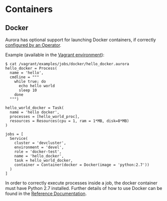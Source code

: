 Containers
==========


Docker
------

Aurora has optional support for launching Docker containers, if correctly [configured by an Operator](../operations/configuration.md#docker-containers).

Example (available in the [Vagrant environment](../getting-started/vagrant.md)):


    $ cat /vagrant/examples/jobs/docker/hello_docker.aurora
    hello_docker = Process(
      name = 'hello',
      cmdline = """
        while true; do
          echo hello world
          sleep 10
        done
      """)

    hello_world_docker = Task(
      name = 'hello docker',
      processes = [hello_world_proc],
      resources = Resources(cpu = 1, ram = 1*MB, disk=8*MB)
    )

    jobs = [
      Service(
        cluster = 'devcluster',
        environment = 'devel',
        role = 'docker-test',
        name = 'hello_docker',
        task = hello_world_docker,
        container = Container(docker = Docker(image = 'python:2.7'))
      )
    ]


In order to correctly execute processes inside a job, the docker container must have Python 2.7
installed. Further details of how to use Docker can be found in the
[Reference Documentation](..reference/configuration.md#docker-object).
